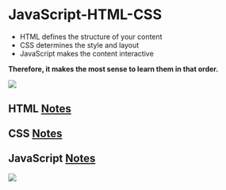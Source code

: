 # JavaScript-HTML-CSS

- HTML defines the structure of your content
- CSS determines the style and layout 
- JavaScript makes the content interactive 

**Therefore, it makes the most sense to learn them in that order.**

![](https://www.freshersnow.com/wp-content/uploads/2023/02/HTML-vs-CSS.webp)

## HTML [Notes](https://github.com/Multi-Site-App-Dev/JavaScript-HTML-CSS/tree/main/ui) <br> <br> CSS [Notes](https://github.com/Multi-Site-App-Dev/JavaScript-HTML-CSS/blob/main/ui/intro-css.md) <br> <br> JavaScript [Notes](https://github.com/Multi-Site-App-Dev/JavaScript-HTML-CSS/tree/main/javascript)
![](https://d2i2xyh28mr8fx.cloudfront.net/wp-content/uploads/2023/01/26131328/HTML-vs-CSS-vs-JavaScript.png)

